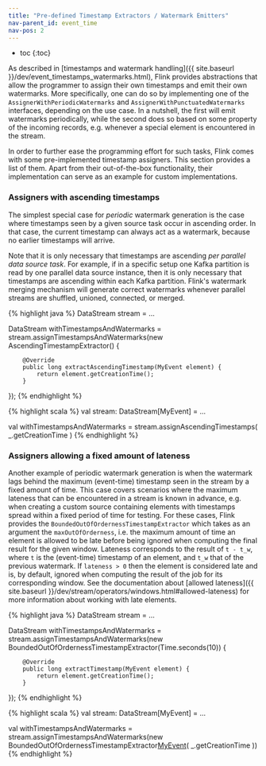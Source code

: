 ```yaml
---
title: "Pre-defined Timestamp Extractors / Watermark Emitters"
nav-parent_id: event_time
nav-pos: 2
---
```

<!--
Licensed to the Apache Software Foundation (ASF) under one
or more contributor license agreements.  See the NOTICE file
distributed with this work for additional information
regarding copyright ownership.  The ASF licenses this file
to you under the Apache License, Version 2.0 (the
"License"); you may not use this file except in compliance
with the License.  You may obtain a copy of the License at

  http://www.apache.org/licenses/LICENSE-2.0

Unless required by applicable law or agreed to in writing,
software distributed under the License is distributed on an
"AS IS" BASIS, WITHOUT WARRANTIES OR CONDITIONS OF ANY
KIND, either express or implied.  See the License for the
specific language governing permissions and limitations
under the License.
-->

* toc
{:toc}

As described in [timestamps and watermark handling]({{ site.baseurl }}/dev/event_timestamps_watermarks.html),
Flink provides abstractions that allow the programmer to assign their own timestamps and emit their own watermarks. More specifically,
one can do so by implementing one of the `AssignerWithPeriodicWatermarks` and `AssignerWithPunctuatedWatermarks` interfaces, depending
on the use case. In a nutshell, the first will emit watermarks periodically, while the second does so based on some property of
the incoming records, e.g. whenever a special element is encountered in the stream.

In order to further ease the programming effort for such tasks, Flink comes with some pre-implemented timestamp assigners.
This section provides a list of them. Apart from their out-of-the-box functionality, their implementation can serve as an example
for custom implementations.

### **Assigners with ascending timestamps**

The simplest special case for *periodic* watermark generation is the case where timestamps seen by a given source task
occur in ascending order. In that case, the current timestamp can always act as a watermark, because no earlier timestamps will
arrive.

Note that it is only necessary that timestamps are ascending *per parallel data source task*. For example, if
in a specific setup one Kafka partition is read by one parallel data source instance, then it is only necessary that
timestamps are ascending within each Kafka partition. Flink's watermark merging mechanism will generate correct
watermarks whenever parallel streams are shuffled, unioned, connected, or merged.

<div class="codetabs" markdown="1">
<div data-lang="java" markdown="1">
{% highlight java %}
DataStream<MyEvent> stream = ...

DataStream<MyEvent> withTimestampsAndWatermarks =
    stream.assignTimestampsAndWatermarks(new AscendingTimestampExtractor<MyEvent>() {

        @Override
        public long extractAscendingTimestamp(MyEvent element) {
            return element.getCreationTime();
        }
});
{% endhighlight %}
</div>
<div data-lang="scala" markdown="1">
{% highlight scala %}
val stream: DataStream[MyEvent] = ...

val withTimestampsAndWatermarks = stream.assignAscendingTimestamps( _.getCreationTime )
{% endhighlight %}
</div>
</div>

### **Assigners allowing a fixed amount of lateness**

Another example of periodic watermark generation is when the watermark lags behind the maximum (event-time) timestamp
seen in the stream by a fixed amount of time. This case covers scenarios where the maximum lateness that can be encountered in a
stream is known in advance, e.g. when creating a custom source containing elements with timestamps spread within a fixed period of
time for testing. For these cases, Flink provides the `BoundedOutOfOrdernessTimestampExtractor` which takes as an argument
the `maxOutOfOrderness`, i.e. the maximum amount of time an element is allowed to be late before being ignored when computing the
final result for the given window. Lateness corresponds to the result of `t - t_w`, where `t` is the (event-time) timestamp of an
element, and `t_w` that of the previous watermark. If `lateness > 0` then the element is considered late and is, by default, ignored when computing
the result of the job for its corresponding window. See the documentation about [allowed lateness]({{ site.baseurl }}/dev/stream/operators/windows.html#allowed-lateness)
for more information about working with late elements.

<div class="codetabs" markdown="1">
<div data-lang="java" markdown="1">
{% highlight java %}
DataStream<MyEvent> stream = ...

DataStream<MyEvent> withTimestampsAndWatermarks =
    stream.assignTimestampsAndWatermarks(new BoundedOutOfOrdernessTimestampExtractor<MyEvent>(Time.seconds(10)) {

        @Override
        public long extractTimestamp(MyEvent element) {
            return element.getCreationTime();
        }
});
{% endhighlight %}
</div>
<div data-lang="scala" markdown="1">
{% highlight scala %}
val stream: DataStream[MyEvent] = ...

val withTimestampsAndWatermarks = stream.assignTimestampsAndWatermarks(new BoundedOutOfOrdernessTimestampExtractor[MyEvent](Time.seconds(10))( _.getCreationTime ))
{% endhighlight %}
</div>
</div>
